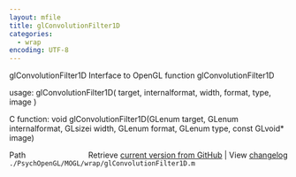 ```yaml
---
layout: mfile
title: glConvolutionFilter1D
categories:
  - wrap
encoding: UTF-8
---
```


glConvolutionFilter1D  Interface to OpenGL function glConvolutionFilter1D

usage:  glConvolutionFilter1D( target, internalformat, width, format, type, image )

C function:  void glConvolutionFilter1D(GLenum target, GLenum internalformat, GLsizei width, GLenum format, GLenum type, const GLvoid\* image)


<div class="code_header" style="text-align:right;">
  <span style="float:left;">Path&nbsp;&nbsp;</span> <span class="counter">Retrieve <a href=
  "https://raw.github.com/Psychtoolbox-3/Psychtoolbox-3/beta/./PsychOpenGL/MOGL/wrap/glConvolutionFilter1D.m">current version from GitHub</a> | View <a href=
  "https://github.com/Psychtoolbox-3/Psychtoolbox-3/commits/beta/./PsychOpenGL/MOGL/wrap/glConvolutionFilter1D.m">changelog</a></span>
</div>
<div class="code">
  <code>./PsychOpenGL/MOGL/wrap/glConvolutionFilter1D.m</code>
</div>
